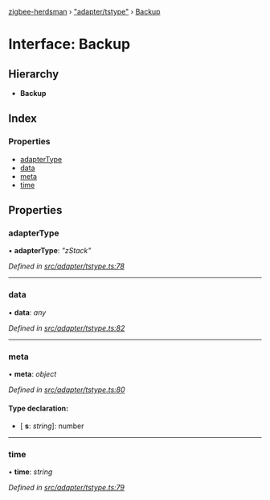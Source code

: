 [zigbee-herdsman](../README.md) › ["adapter/tstype"](../modules/_adapter_tstype_.md) › [Backup](_adapter_tstype_.backup.md)

# Interface: Backup

## Hierarchy

* **Backup**

## Index

### Properties

* [adapterType](_adapter_tstype_.backup.md#adaptertype)
* [data](_adapter_tstype_.backup.md#data)
* [meta](_adapter_tstype_.backup.md#meta)
* [time](_adapter_tstype_.backup.md#time)

## Properties

###  adapterType

• **adapterType**: *"zStack"*

*Defined in [src/adapter/tstype.ts:78](https://github.com/Koenkk/zigbee-herdsman/blob/610fe5a/src/adapter/tstype.ts#L78)*

___

###  data

• **data**: *any*

*Defined in [src/adapter/tstype.ts:82](https://github.com/Koenkk/zigbee-herdsman/blob/610fe5a/src/adapter/tstype.ts#L82)*

___

###  meta

• **meta**: *object*

*Defined in [src/adapter/tstype.ts:80](https://github.com/Koenkk/zigbee-herdsman/blob/610fe5a/src/adapter/tstype.ts#L80)*

#### Type declaration:

* \[ **s**: *string*\]: number

___

###  time

• **time**: *string*

*Defined in [src/adapter/tstype.ts:79](https://github.com/Koenkk/zigbee-herdsman/blob/610fe5a/src/adapter/tstype.ts#L79)*

